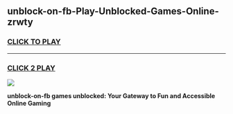 
## unblock-on-fb-Play-Unblocked-Games-Online-zrwty
<h3>
<a href="https://premium76.site?title=unblock-on-fb&ref=25A">CLICK TO PLAY</a></h3>
<hr>

<h3>
<a href="https://premium76.site?title=unblock-on-fb&ref=25A">CLICK 2 PLAY</a>
  
</h3>

<a href="https://premium76.site?title=unblock-on-fb&ref=25A"><img src="https://clearcache.store/games.png"></a>


**unblock-on-fb games unblocked: Your Gateway to Fun and Accessible Online Gaming**
